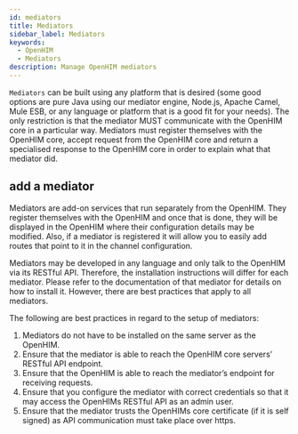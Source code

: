 ```yaml
---
id: mediators
title: Mediators
sidebar_label: Mediators
keywords:
  - OpenHIM
  - Mediators
description: Manage OpenHIM mediators
---
```


`Mediators` can be built using any platform that is desired (some good options are pure Java using our mediator engine, Node.js, Apache Camel, Mule ESB, or any language or platform that is a good fit for your needs). The only restriction is that the mediator MUST communicate with the OpenHIM core in a particular way. Mediators must register themselves with the OpenHIM core, accept request from the OpenHIM core and return a specialised response to the OpenHIM core in order to explain what that mediator did.

## add a mediator

Mediators are add-on services that run separately from the OpenHIM. They register themselves with the OpenHIM and once that is done, they will be displayed in the OpenHIM where their configuration details may be modified. Also, if a mediator is registered it will allow you to easily add routes that point to it in the channel configuration.

Mediators may be developed in any language and only talk to the OpenHIM via its RESTful API. Therefore, the installation instructions will differ for each mediator. Please refer to the documentation of that mediator for details on how to install it. However, there are best practices that apply to all mediators.

The following are best practices in regard to the setup of mediators:

1. Mediators do not have to be installed on the same server as the OpenHIM.
1. Ensure that the mediator is able to reach the OpenHIM core servers’ RESTful API endpoint.
1. Ensure that the OpenHIM is able to reach the mediator’s endpoint for receiving requests.
1. Ensure that you configure the mediator with correct credentials so that it may access the OpenHIMs RESTful API as an admin user.
1. Ensure that the mediator trusts the OpenHIMs core certificate (if it is self signed) as API communication must take place over https.
